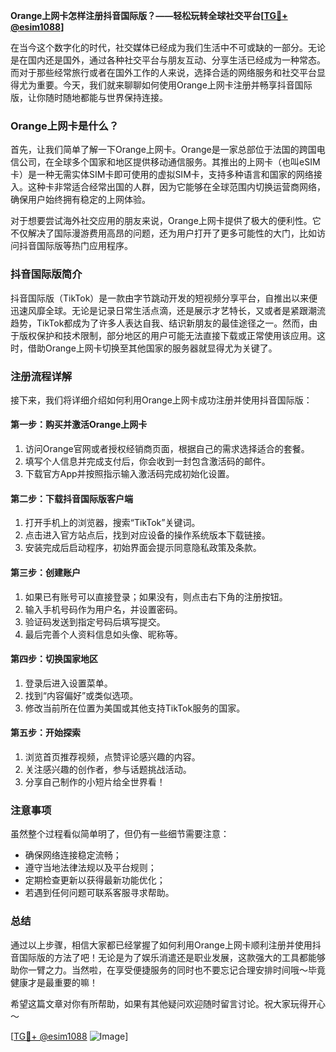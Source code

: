 **Orange上网卡怎样注册抖音国际版？——轻松玩转全球社交平台[[TG💪+ @esim1088](https://t.me/s/esim1088)]**

在当今这个数字化的时代，社交媒体已经成为我们生活中不可或缺的一部分。无论是在国内还是国外，通过各种社交平台与朋友互动、分享生活已经成为一种常态。而对于那些经常旅行或者在国外工作的人来说，选择合适的网络服务和社交平台显得尤为重要。今天，我们就来聊聊如何使用Orange上网卡注册并畅享抖音国际版，让你随时随地都能与世界保持连接。

### Orange上网卡是什么？

首先，让我们简单了解一下Orange上网卡。Orange是一家总部位于法国的跨国电信公司，在全球多个国家和地区提供移动通信服务。其推出的上网卡（也叫eSIM卡）是一种无需实体SIM卡即可使用的虚拟SIM卡，支持多种语言和国家的网络接入。这种卡非常适合经常出国的人群，因为它能够在全球范围内切换运营商网络，确保用户始终拥有稳定的上网体验。

对于想要尝试海外社交应用的朋友来说，Orange上网卡提供了极大的便利性。它不仅解决了国际漫游费用高昂的问题，还为用户打开了更多可能性的大门，比如访问抖音国际版等热门应用程序。

### 抖音国际版简介

抖音国际版（TikTok）是一款由字节跳动开发的短视频分享平台，自推出以来便迅速风靡全球。无论是记录日常生活点滴，还是展示才艺特长，又或者是紧跟潮流趋势，TikTok都成为了许多人表达自我、结识新朋友的最佳途径之一。然而，由于版权保护和技术限制，部分地区的用户可能无法直接下载或正常使用该应用。这时，借助Orange上网卡切换至其他国家的服务器就显得尤为关键了。

### 注册流程详解

接下来，我们将详细介绍如何利用Orange上网卡成功注册并使用抖音国际版：

#### 第一步：购买并激活Orange上网卡

1. 访问Orange官网或者授权经销商页面，根据自己的需求选择适合的套餐。
2. 填写个人信息并完成支付后，你会收到一封包含激活码的邮件。
3. 下载官方App并按照指示输入激活码完成初始化设置。

#### 第二步：下载抖音国际版客户端

1. 打开手机上的浏览器，搜索“TikTok”关键词。
2. 点击进入官方站点后，找到对应设备的操作系统版本下载链接。
3. 安装完成后启动程序，初始界面会提示同意隐私政策及条款。

#### 第三步：创建账户

1. 如果已有账号可以直接登录；如果没有，则点击右下角的注册按钮。
2. 输入手机号码作为用户名，并设置密码。
3. 验证码发送到指定号码后填写提交。
4. 最后完善个人资料信息如头像、昵称等。

#### 第四步：切换国家地区

1. 登录后进入设置菜单。
2. 找到“内容偏好”或类似选项。
3. 修改当前所在位置为美国或其他支持TikTok服务的国家。

#### 第五步：开始探索

1. 浏览首页推荐视频，点赞评论感兴趣的内容。
2. 关注感兴趣的创作者，参与话题挑战活动。
3. 分享自己制作的小短片给全世界看！

### 注意事项

虽然整个过程看似简单明了，但仍有一些细节需要注意：
- 确保网络连接稳定流畅；
- 遵守当地法律法规以及平台规则；
- 定期检查更新以获得最新功能优化；
- 若遇到任何问题可联系客服寻求帮助。

### 总结

通过以上步骤，相信大家都已经掌握了如何利用Orange上网卡顺利注册并使用抖音国际版的方法了吧！无论是为了娱乐消遣还是职业发展，这款强大的工具都能够助你一臂之力。当然啦，在享受便捷服务的同时也不要忘记合理安排时间哦～毕竟健康才是最重要的嘛！

希望这篇文章对你有所帮助，如果有其他疑问欢迎随时留言讨论。祝大家玩得开心～

[[TG💪+ @esim1088](https://t.me/s/esim1088) ![Image](https://i.postimg.cc/4NQfJmqS/Snipaste-2025-05-13-00-14-12.png)]